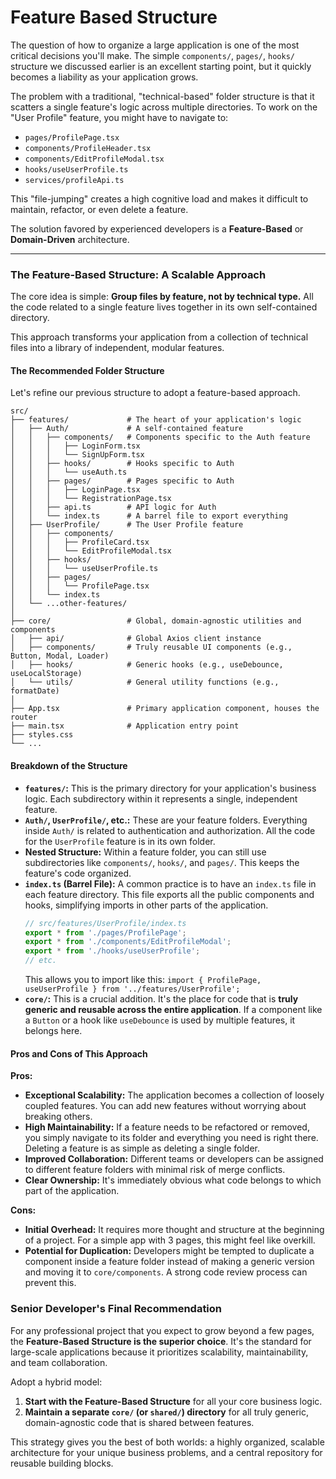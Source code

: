 # Feature Based Structure

The question of how to organize a large application is one of the most critical decisions you'll make. The simple `components/`, `pages/`, `hooks/` structure we discussed earlier is an excellent starting point, but it quickly becomes a liability as your application grows.

The problem with a traditional, "technical-based" folder structure is that it scatters a single feature's logic across multiple directories. To work on the "User Profile" feature, you might have to navigate to:

  * `pages/ProfilePage.tsx`
  * `components/ProfileHeader.tsx`
  * `components/EditProfileModal.tsx`
  * `hooks/useUserProfile.ts`
  * `services/profileApi.ts`

This "file-jumping" creates a high cognitive load and makes it difficult to maintain, refactor, or even delete a feature.

The solution favored by experienced developers is a **Feature-Based** or **Domain-Driven** architecture.

-----

### The Feature-Based Structure: A Scalable Approach

The core idea is simple: **Group files by feature, not by technical type.** All the code related to a single feature lives together in its own self-contained directory.

This approach transforms your application from a collection of technical files into a library of independent, modular features.

#### The Recommended Folder Structure

Let's refine our previous structure to adopt a feature-based approach.

```
src/
├── features/             # The heart of your application's logic
│   ├── Auth/             # A self-contained feature
│   │   ├── components/   # Components specific to the Auth feature
│   │   │   ├── LoginForm.tsx
│   │   │   └── SignUpForm.tsx
│   │   ├── hooks/        # Hooks specific to Auth
│   │   │   └── useAuth.ts
│   │   ├── pages/        # Pages specific to Auth
│   │   │   ├── LoginPage.tsx
│   │   │   └── RegistrationPage.tsx
│   │   ├── api.ts        # API logic for Auth
│   │   └── index.ts      # A barrel file to export everything
│   ├── UserProfile/      # The User Profile feature
│   │   ├── components/
│   │   │   ├── ProfileCard.tsx
│   │   │   └── EditProfileModal.tsx
│   │   ├── hooks/
│   │   │   └── useUserProfile.ts
│   │   ├── pages/
│   │   │   └── ProfilePage.tsx
│   │   └── index.ts
│   └── ...other-features/
│
├── core/                 # Global, domain-agnostic utilities and components
│   ├── api/              # Global Axios client instance
│   ├── components/       # Truly reusable UI components (e.g., Button, Modal, Loader)
│   ├── hooks/            # Generic hooks (e.g., useDebounce, useLocalStorage)
│   └── utils/            # General utility functions (e.g., formatDate)
│
├── App.tsx               # Primary application component, houses the router
├── main.tsx              # Application entry point
├── styles.css
└── ...
```

#### Breakdown of the Structure

  * **`features/`:** This is the primary directory for your application's business logic. Each subdirectory within it represents a single, independent feature.
  * **`Auth/`, `UserProfile/`, etc.:** These are your feature folders. Everything inside `Auth/` is related to authentication and authorization. All the code for the `UserProfile` feature is in its own folder.
  * **Nested Structure:** Within a feature folder, you can still use subdirectories like `components/`, `hooks/`, and `pages/`. This keeps the feature's code organized.
  * **`index.ts` (Barrel File):** A common practice is to have an `index.ts` file in each feature directory. This file exports all the public components and hooks, simplifying imports in other parts of the application.
    ```typescript
    // src/features/UserProfile/index.ts
    export * from './pages/ProfilePage';
    export * from './components/EditProfileModal';
    export * from './hooks/useUserProfile';
    // etc.
    ```
    This allows you to import like this: `import { ProfilePage, useUserProfile } from '../features/UserProfile';`
  * **`core/`:** This is a crucial addition. It's the place for code that is **truly generic and reusable across the entire application**. If a component like a `Button` or a hook like `useDebounce` is used by multiple features, it belongs here.

#### Pros and Cons of This Approach

**Pros:**

  * **Exceptional Scalability:** The application becomes a collection of loosely coupled features. You can add new features without worrying about breaking others.
  * **High Maintainability:** If a feature needs to be refactored or removed, you simply navigate to its folder and everything you need is right there. Deleting a feature is as simple as deleting a single folder.
  * **Improved Collaboration:** Different teams or developers can be assigned to different feature folders with minimal risk of merge conflicts.
  * **Clear Ownership:** It's immediately obvious what code belongs to which part of the application.

**Cons:**

  * **Initial Overhead:** It requires more thought and structure at the beginning of a project. For a simple app with 3 pages, this might feel like overkill.
  * **Potential for Duplication:** Developers might be tempted to duplicate a component inside a feature folder instead of making a generic version and moving it to `core/components`. A strong code review process can prevent this.

### Senior Developer's Final Recommendation

For any professional project that you expect to grow beyond a few pages, the **Feature-Based Structure is the superior choice**. It's the standard for large-scale applications because it prioritizes scalability, maintainability, and team collaboration.

Adopt a hybrid model:

1.  **Start with the Feature-Based Structure** for all your core business logic.
2.  **Maintain a separate `core/` (or `shared/`) directory** for all truly generic, domain-agnostic code that is shared between features.

This strategy gives you the best of both worlds: a highly organized, scalable architecture for your unique business problems, and a central repository for reusable building blocks.